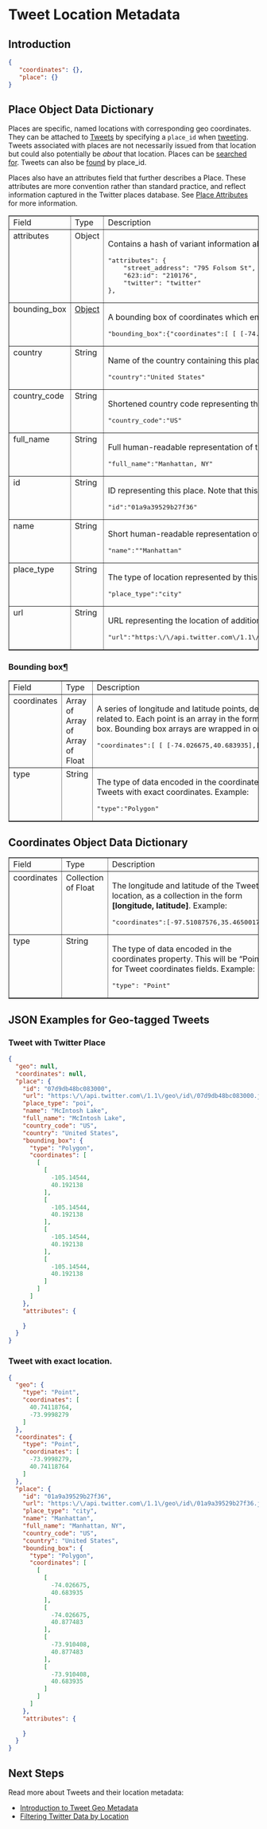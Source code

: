 # Tweet Location Metadata

## Introduction

```json
{
   "coordinates": {}, 
   "place": {}
}
```

## Place Object Data Dictionary

Places are specific, named locations with corresponding geo coordinates. They can be attached to <a class="reference external" href="/overview/api/tweets">Tweets</a> by specifying a <code class="docutils literal"><span class="pre">place_id</span></code> when <a class="reference external" href="/rest/reference/post/statuses/update">tweeting</a>. Tweets associated with places are not necessarily issued from that location but could also potentially be <em>about</em> that location.&nbsp;Places can be <a class="reference external" href="/rest/reference/get/geo/search">searched
for</a>. Tweets can also be <a class="reference external" href="/rest/public/finding-tweets-about-places">found</a> by place_id.</p>
<p>Places also have an attributes field that further describes a Place. These attributes are more convention rather than standard practice, and reflect information captured in the Twitter places database.&nbsp;See <a class="reference external" href="#place_attributes">Place Attributes</a> for more information.</p>

<table border="1" class="docutils">
<colgroup>
<col width="8%" />
<col width="16%" />
<col width="76%" />
</colgroup>
<tbody valign="top">
<tr class="row-odd"><td>Field</td>
<td>Type</td>
<td>Description</td>
</tr>
<tr class="row-even"><td>attributes</td>
<td>Object</td>
<td><p class="first">Contains a hash of variant information about the place. See <a class="reference external" href="#place_attributes">Place Attributes</a> &nbsp;for more detail.
Example:</p>
<div class="code javascript last highlight-python"><div class="highlight"><pre><span></span>&quot;attributes&quot;: {
    &quot;street_address&quot;: &quot;795 Folsom St&quot;,
    &quot;623:id&quot;: &quot;210176&quot;,
    &quot;twitter&quot;: &quot;twitter&quot;
},
</pre></div>
</div>
</td>
</tr>
<tr class="row-odd"><td>bounding_box</td>
<td><a class="reference external" href="#obj-boundingbox">Object</a></td>
<td><p class="first">A bounding box of coordinates which encloses this place.
Example:</p>
<div class="code javascript last highlight-python"><div class="highlight"><pre><span></span>&quot;bounding_box&quot;:{&quot;coordinates&quot;:[ [ [-74.026675,40.683935],[-74.026675,40.877483],[-73.910408,40.877483],[-73.910408,40.3935] ] ], &quot;type&quot;:&quot;Polygon&quot;}
</pre></div>
</div>
</td>
</tr>
<tr class="row-even"><td>country</td>
<td>String</td>
<td><p class="first">Name of the country containing this place.
Example:</p>
<div class="code javascript last highlight-python"><div class="highlight"><pre><span></span>&quot;country&quot;:&quot;United States&quot;
</pre></div>
</div>
</td>
</tr>
<tr class="row-odd"><td>country_code</td>
<td>String</td>
<td><p class="first">Shortened country code representing the country containing this place.
Example:</p>
<div class="code javascript last highlight-python"><div class="highlight"><pre><span></span>&quot;country_code&quot;:&quot;US&quot;
</pre></div>
</div>
</td>
</tr>
<tr class="row-even"><td>full_name</td>
<td>String</td>
<td><p class="first">Full human-readable representation of the place&#8217;s name.
Example:</p>
<div class="code javascript last highlight-python"><div class="highlight"><pre><span></span>&quot;full_name&quot;:&quot;Manhattan, NY&quot;
</pre></div>
</div>
</td>
</tr>
<tr class="row-odd"><td>id</td>
<td>String</td>
<td><p class="first">ID representing this place. Note that this is represented as a string, not an integer.
Example:</p>
<div class="code javascript last highlight-python"><div class="highlight"><pre><span></span>&quot;id&quot;:&quot;01a9a39529b27f36&quot;
</pre></div>
</div>
</td>
</tr>
<tr class="row-even"><td>name</td>
<td>String</td>
<td><p class="first">Short human-readable representation of the place&#8217;s name.
Example:</p>
<div class="code javascript last highlight-python"><div class="highlight"><pre><span></span>&quot;name&quot;:&quot;"Manhattan&quot;
</pre></div>
</div>
</td>
</tr>
<tr class="row-odd"><td>place_type</td>
<td>String</td>
<td><p class="first">The type of location represented by this place.
Example:</p>
<div class="code javascript last highlight-python"><div class="highlight"><pre><span></span>&quot;place_type&quot;:&quot;city&quot;
</pre></div>
</div>
</td>
</tr>
<tr class="row-even"><td>url</td>
<td>String</td>
<td><p class="first">URL representing the location of additional place metadata for this place.
Example:</p>
<div class="code javascript last highlight-python"><div class="highlight"><pre><span></span>&quot;url&quot;:&quot;https:\/\/api.twitter.com\/1.1\/geo\/id\/01a9a39529b27f36.json&quot;
</pre></div>
</div>
</td>
</tr>
</tbody>
</table>
<div class="section" id="bounding-box">
<h3>Bounding box<a class="headerlink" href="#bounding-box" title="Permalink to this headline">¶</a></h3>
<table border="1" class="docutils">
<colgroup>
<col width="4%" />
<col width="9%" />
<col width="87%" />
</colgroup>
<tbody valign="top">
<tr class="row-odd"><td>Field</td>
<td>Type</td>
<td>Description</td>
</tr>
<tr class="row-even"><td>coordinates</td>
<td>Array of Array of Array of Float</td>
<td><p class="first">A series of longitude and latitude points, defining a box which will contain the Place entity this bounding box is related to. Each point is an array in the form of [longitude, latitude]. Points are grouped into an array per bounding box. Bounding box arrays are wrapped in one additional array to be compatible with the polygon notation.
Example:</p>
<div class="code javascript last highlight-python"><div class="highlight"><pre><span></span>&quot;coordinates&quot;:[ [ [-74.026675,40.683935],[-74.026675,40.877483],[-73.910408,40.877483],[-73.910408,40.3935] ] ]
</pre></div>
</div>
</td>
</tr>
<tr class="row-odd"><td>type</td>
<td>String</td>
<td><p class="first">The type of data encoded in the coordinates property. This will be &#8220;Polygon&#8221; for bounding boxes and &#8220;Pointn&#8221; for Tweets with exact coordinates.
Example:</p>
<div class="code javascript last highlight-python"><div class="highlight"><pre><span></span>&quot;type&quot;:&quot;Polygon&quot;
</pre></div>
</div>
</td>
</tr>
</tbody>
</table>
</div>
</div>

## Coordinates Object Data Dictionary

<table border="1" class="docutils">
<colgroup>
<col width="33%" />
<col width="33%" />
<col width="33%" />
</colgroup>
<tbody valign="top">
<tr class="row-odd"><td>Field</td>
<td>Type</td>
<td>Description</td>
</tr>
<tr class="row-even"><td>coordinates</td>
<td>Collection of Float</td>
<td><p class="first">The longitude and latitude of the Tweet&#8217;s location, as a collection in the form <strong>[longitude, latitude]</strong>.
Example:</p>
<div class="code javascript last highlight-python"><div class="highlight"><pre><span></span>&quot;coordinates&quot;:[-97.51087576,35.46500176]
</pre></div>
</div>
</td>
</tr>

<tr class="row-odd"><td>type</td>
<td>String</td>
<td><p class="first">The type of data encoded in the coordinates property. This will be &#8220;Point&#8221; for Tweet coordinates fields.
Example:</p>
<div class="code javascript last highlight-python"><div class="highlight"><pre><span></span>&quot;type&quot;: &quot;Point&quot;
</pre></div>
</div>
</td>
</tr>
</tbody>
</table>
</div>
</div>
</div>




## JSON Examples for Geo-tagged Tweets

### Tweet with Twitter Place

```json
{
  "geo": null,
  "coordinates": null,
  "place": {
    "id": "07d9db48bc083000",
    "url": "https:\/\/api.twitter.com\/1.1\/geo\/id\/07d9db48bc083000.json",
    "place_type": "poi",
    "name": "McIntosh Lake",
    "full_name": "McIntosh Lake",
    "country_code": "US",
    "country": "United States",
    "bounding_box": {
      "type": "Polygon",
      "coordinates": [
        [
          [
            -105.14544,
            40.192138
          ],
          [
            -105.14544,
            40.192138
          ],
          [
            -105.14544,
            40.192138
          ],
          [
            -105.14544,
            40.192138
          ]
        ]
      ]
    },
    "attributes": {
      
    }
  }
}

```

### Tweet with exact location.

```json
{
  "geo": {
    "type": "Point",
    "coordinates": [
      40.74118764,
      -73.9998279
    ]
  },
  "coordinates": {
    "type": "Point",
    "coordinates": [
      -73.9998279,
      40.74118764
    ]
  },
  "place": {
    "id": "01a9a39529b27f36",
    "url": "https:\/\/api.twitter.com\/1.1\/geo\/id\/01a9a39529b27f36.json",
    "place_type": "city",
    "name": "Manhattan",
    "full_name": "Manhattan, NY",
    "country_code": "US",
    "country": "United States",
    "bounding_box": {
      "type": "Polygon",
      "coordinates": [
        [
          [
            -74.026675,
            40.683935
          ],
          [
            -74.026675,
            40.877483
          ],
          [
            -73.910408,
            40.877483
          ],
          [
            -73.910408,
            40.683935
          ]
        ]
      ]
    },
    "attributes": {
      
    }
  }
}

```


## Next Steps

Read more about Tweets and their location metadata:

+ [Introduction to Tweet Geo Metadata](http://support.gnip.com/articles/geo-intro.html)
+ [Filtering Twitter Data by Location](http://support.gnip.com/articles/filtering-twitter-data-by-location.html)




